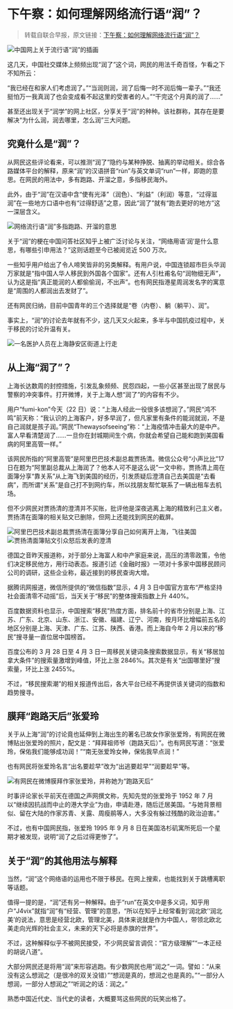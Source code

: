 # 下午察：如何理解网络流行语“润”？

> 转载自联合早报，原文链接：[下午察：如何理解网络流行语“润”？](https://www.zaobao.com.sg/realtime/china/story20220422-1265443)

![中国网上关于流行语“润”的插画](imgs/中国网上关于流行语“润”的插画.jpg)

这几天，中国社交媒体上频频出现“润了”这个词，网民的用法千奇百怪，乍看之下不知所云：

“我已经在和家人们考虑润了。”“当润则润，润了后悔一时不润后悔一辈子。”“我还挺怕万一我真润了也会变成看不起这里的受害者的人。”“干完这个月真的润了……”

甚至还出现关于“润学”的网上社区，分享关于“润”的种种。该社群称，其存在是要解决“为什么润，润去哪里，怎么润”三大问题。

## 究竟什么是“润”？

从网民这些评论看来，可以推测“润了”隐约与某种挣脱、抽离的举动相关。综合各路媒体平台的解释，原来“润”的汉语拼音“rùn”与英文单词“run”一样，即跑的意思。在网民的用法中，多有跑路、开溜之意，多指移民海外。

此外，由于“润”在汉语中含“使有光泽”（润色）、“利益”（利润）等意，“过得滋润”在一些地方口语中也有“过得舒适”之意，因此“润了”就有“跑去更好的地方”这一深层含义。

![网络流行语“润”多指跑路、开溜的意思](imgs/网络流行语“润”多指跑路、开溜的意思.png)

关于“润”的梗在中国问答社区知乎上被广泛讨论与关注，“网络用语‘润’是什么意思，有哪些引申用法？”这则话题至今已被阅览近 500 万次。

一些知乎用户给出了令人啼笑皆非的另类解释。有用户说，中国连锁超市巨头华润万家就是“指中国人华人移民到外国各个国家”。还有人引杜甫名句“润物细无声”，认为这是指“真正能润的人都偷偷润，不出声”。也有网民指港星周润发名字的寓意是“周围的人都润出去发财了”。

还有网民归纳，目前中国青年的三个选择就是“卷（内卷）、躺（躺平）、润”。

事实上，“润”的讨论去年就有不少，这几天又火起来，多半与中国抗疫过程中，关于移民的讨论升温有关。

![一名医护人员在上海静安区街道上行走](imgs/一名医护人员在上海静安区街道上行走.jpg)

## 从上海“润了”？

上海长达数周的封控措施，引发乱象频频、民怨四起，一些小区甚至出现了居民与警察的冲突事件。打开微博，关于上海人想“润了”的内容有不少。

用户“fumi-kon”今天（22 日）说：“上海人经此一役很多该想润了。”网民“鸿不鸣”前天称：“我认识的上海客户，好多早润了，但凡家里有条件的能润就润，不是自己润就是孩子润。”网民“Thewaysofseeing”称：“上海疫情冲击最大的是中产。富人早看清楚润了……一旦你在封城期间生个病，你就会希望自己能和跑到美国看病的阿里高管一样。”

该网民所指的“阿里高管”是阿里巴巴技术副总裁贾扬清。微信公众号“小声比比”17 日在题为“阿里副总裁从上海润了？他本人可不是这么说”一文中称，贾扬清上周在面簿分享“靠关系”从上海飞到美国的经历，引发质疑后澄清自己去美国是“去看病”，而所谓“关系”是自己打不到网约车，所以找朋友帮忙联系了一辆出租车去机场。

但不少网民对贾扬清的澄清并不买账，批评他是深夜逃离上海的精致利己主义者。贾扬清在面簿的相关贴文已删除，但网上还能找到网民的截屏。

![阿里巴巴技术副总裁贾扬清在面簿分享自己如何离开上海，飞往美国](imgs/阿里巴巴技术副总裁贾扬清在面簿分享自己如何离开上海，飞往美国.jpg)
![贾扬清面簿贴文引众怒后发表的澄清](imgs/贾扬清面簿贴文引众怒后发表的澄清.jpg)

德国之音昨天报道称，对于部分上海富人和中产家庭来说，高压的清零政策，令他们决定移民他方，用行动表态。报道引述《金融时报》一项对十多家中国移民顾问公司的调研，这些企业称，最近接到的移民查询大增。

据腾讯网报道，微信所提供的“微信指数”显示，4 月 3 日中国官方宣布“严格坚持社会面清零不动摇”后，当天关于“移民”的整体搜索指数上升 440%。

百度数据资料也显示，中国搜索“移民”热度方面，排名前十的省市分别是上海、江苏、广东、北京、山东、浙江、安徽、福建、辽宁、河南，按月环比增幅前五名的地区分别是上海、天津、广东、江苏、陕西、香港。而上海自今年 2 月以来的“移民”搜寻量一直位居中国榜首。

百度公布的 3 月 28 日至 4 月 3 日一周移民关键词条搜索数据显示，有关“移居加拿大条件”的搜索量激增到峰值，环比上涨 2846%。其次是有关“出国哪里好”搜索量，环比上涨 2455%。

不过，“移民搜索潮”的相关报道传出后，各大平台已经不再提供该关键词的指数和趋势搜寻。

## 膜拜“跑路天后”张爱玲

关于从上海“润”的讨论竟也延伸到上海出生的著名已故女作家张爱玲，有网民在微博贴出张爱玲的照片，配文是：“拜拜祖师爷（跑路天后）”。也有网民写道：“张爱玲，保佑我们能够成功润！”“南无张爱玲女神，保佑我早点润！”

也有网民将张爱玲名言“出名要趁早”改为“出逃要趁早”“润要趁早”等。

![有网民在微博膜拜作家张爱玲，并称她为“跑路天后“](imgs/有网民在微博膜拜作家张爱玲，并称她为“跑路天后”.png)

时事评论家长平前天在德国之声网撰文称，先知先觉的张爱玲于 1952 年 7 月以“继续因抗战而中止的港大学业”为由，申请赴港，随后迁居美国。“与她背景相似、留在大陆的作家苏青、关露、周瘦鹃等人，大多没有躲过残酷的政治迫害。”

不过，也有中国网民指，张爱玲 1995 年 9 月 8 日在美国洛杉矶寓所死后一个星期才被发现，说明“润了之后过得更惨了”。

## 关于“润”的其他用法与解释

当然，“润”这个网络语的运用也不限于移民。在网上搜索，也能找到关于跳槽离职等话题。

值得一提的是，“润”还有另一种解释。由于“run”在英文中是多义词，知乎用户“J4vix”就指“润”有“经营、管理”的意思，“所以在知乎上经常看到‘润北欧’‘润北美’的说法，意思是经营北欧，管理北美，具体来说就是作为中国人，带领北欧北美走向光辉的社会主义，未来的天下必将是赤旗的世界”。

不过，这种解释似乎不被网民接受，不少网民留言调侃：“官方级理解”“一本正经的胡说八道”。

大部分网民还是将用“润”来形容逃跑。有少数网民也用“润之”一词。譬如：“从来没有这么想润之（是很冷的双关没错）”“想润是真的，想润之也是真的。”“一部分人想润，一部分人想润之”“听润之的话：润之。”

熟悉中国近代史、当代史的读者，大概要骂这些网民的玩笑出格了。
